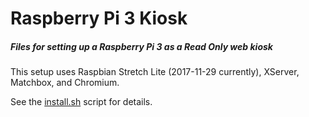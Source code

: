 # Raspberry Pi 3 Kiosk

##### Files for setting up a Raspberry Pi 3 as a Read Only web kiosk

This setup uses Raspbian Stretch Lite (2017-11-29 currently), XServer, Matchbox, and Chromium.

See the [install.sh](install.sh) script for details.
